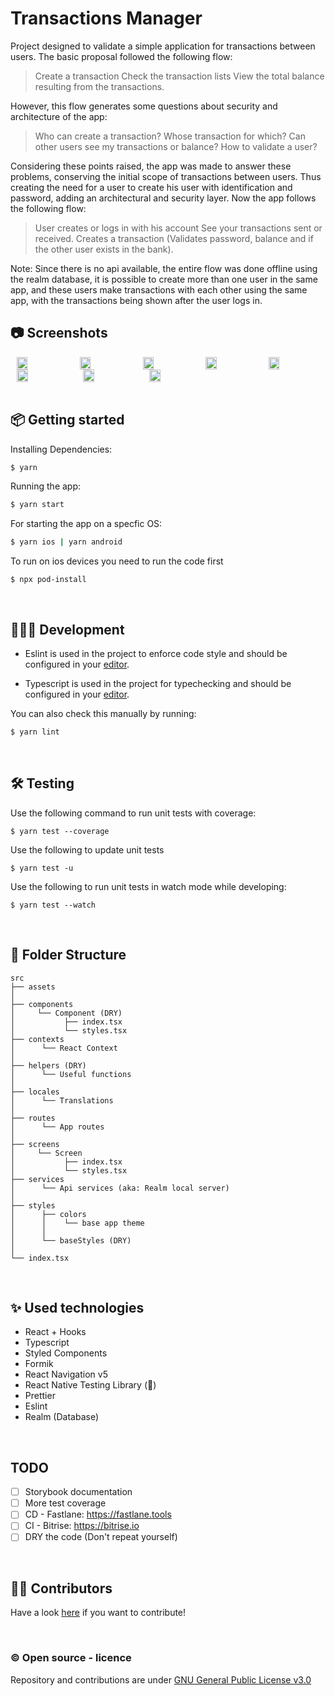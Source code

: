 # Transactions Manager

Project designed to validate a simple application for transactions between users.
The basic proposal followed the following flow:
> Create a transaction
> Check the transaction lists
> View the total balance resulting from the transactions.

However, this flow generates some questions about security and architecture of the app:
> Who can create a transaction?
> Whose transaction for which?
> Can other users see my transactions or balance?
> How to validate a user?

Considering these points raised, the app was made to answer these problems, conserving the initial scope of transactions between users. Thus creating the need for a user to create his user with identification and password, adding an architectural and security layer.
Now the app follows the following flow:
> User creates or logs in with his account
> See your transactions sent or received.
> Creates a transaction (Validates password, balance and if the other user exists in the bank).

Note: Since there is no api available, the entire flow was done offline using the realm database, it is possible to create more than one user in the same app, and these users make transactions with each other using the same app, with the transactions being shown after the user logs in.

## 📷 Screenshots

<div style="display:flex;" >
  <img style="margin-left:10px;" src="https://i.ibb.co/Nyq93Pn/Screen-Shot-2020-08-17-at-09-53-26.png" width="19%" >
  <img style="margin-left:10px;" src="https://i.ibb.co/fdrdw1V/Screen-Shot-2020-08-17-at-09-53-35.png" width="19%" >
  <img style="margin-left:10px;" src="https://i.ibb.co/qyfwz3k/Screen-Shot-2020-08-17-at-09-53-51.png" width="19%" >
  <img style="margin-left:10px;" src="https://i.ibb.co/5Kv63SJ/Screen-Shot-2020-08-17-at-09-55-57.png" width="19%" >
  <img style="margin-left:10px;" src="https://i.ibb.co/Pxdg8m4/Screen-Shot-2020-08-17-at-09-56-04.png" width="19%" >
</div>
<div style="display:flex; margin-top:10px margin-bottom:10px" >
  <img style="margin-left:10px;" src="https://i.ibb.co/YN01VFY/Screen-Shot-2020-08-17-at-09-56-20.png" width="19%" >
  <img style="margin-left:10px;" src="https://i.ibb.co/JtKKjsJ/Screen-Shot-2020-08-17-at-09-56-32.png" width="19%" >
  <img style="margin-left:10px;" src="https://i.ibb.co/Qvryx5J/Screen-Shot-2020-08-17-at-09-57-05.png" width="19%" >
</div>
<br />

## 📦 Getting started

Installing Dependencies:

```sh
$ yarn
```

Running the app:

```sh
$ yarn start
```

For starting the app on a specfic OS:

```sh
$ yarn ios | yarn android
```

To run on ios devices you need to run the code first

```
$ npx pod-install
```

<br />

## 👩🏾‍💻 Development

- Eslint is used in the project to enforce code style and should be configured in your [editor](https://eslint.org/docs/user-guide/integrations).

- Typescript is used in the project for typechecking and should be configured in your [editor](https://github.com/Microsoft/TypeScript/wiki/TypeScript-Editor-Support).

You can also check this manually by running:

```sh
$ yarn lint
```

<br />

## 🛠 Testing

Use the following command to run unit tests with coverage:

```
$ yarn test --coverage
```

Use the following to update unit tests

```
$ yarn test -u
```

Use the following to run unit tests in watch mode while developing:

```
$ yarn test --watch
```

<br />

## 📁 Folder Structure

```
src
├── assets
│
├── components
│     └── Component (DRY)
│           ├── index.tsx
│           └── styles.tsx
├── contexts
│      └── React Context
│
├── helpers (DRY)
│      └── Useful functions
│
├── locales
│      └── Translations
│
├── routes
│      └── App routes
│
├── screens
│     └── Screen
│           ├── index.tsx
│           └── styles.tsx
├── services
│      └── Api services (aka: Realm local server)
│
├── styles
│      ├── colors
│      │    └── base app theme
│      │
│      └── baseStyles (DRY)
│
└── index.tsx
```

<br />

## ✨ Used technologies

- React + Hooks
- Typescript
- Styled Components
- Formik
- React Navigation v5
- React Native Testing Library (🦉)
- Prettier
- Eslint
- Realm (Database)

<br />

## TODO

- [ ] Storybook documentation
- [ ] More test coverage
- [ ] CD - Fastlane: https://fastlane.tools
- [ ] CI - Bitrise: https://bitrise.io
- [ ] DRY the code (Don't repeat yourself)

<br />

## 👨‍💻 Contributors

Have a look [here](https://github.com/GleidsonDaniel/transactions-manager/blob/develop/contributing.md) if you want to contribute!

<br />

### ©️ Open source - licence

Repository and contributions are under [GNU General Public License v3.0](https://github.com/GleidsonDaniel/transactions-manager/blob/develop/LICENSE)
